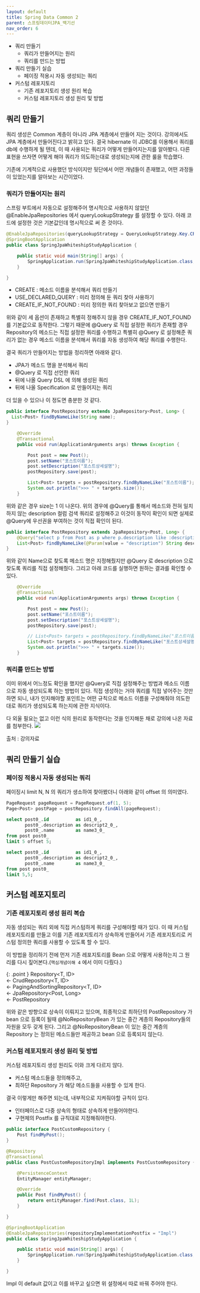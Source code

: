 ```yaml
---
layout: default
title: Spring Data Common 2
parent: 스프링데이터JPA_백기선
nav_order: 6
---
```


- 쿼리 만들기
  - 쿼리가 만들어지는 원리
  - 쿼리를 만드는 방법
- 쿼리 만들기 실습
  - 페이징 적용시 자동 생성되는 쿼리 
- 커스텀 레포지토리
  - 기존 레포지토리 생성 원리 복습
  - 커스텀 레포지토리 생성 원리 및 방법

## 쿼리 만들기
쿼리 생성은 Common 계층이 아니라 JPA 계층에서 만들어 지는 것이다. 강의에서도 JPA 계층에서 만들어진다고 밝히고 있다.
결국 hibernate 이 JDBC를 이용해서 쿼리를 db에 수행하게 될 텐데, 이 때 사용되는 쿼리가 어떻게 만들어지는지를 알아봤다.
다른 표현을 쓰자면 어떻게 해야 쿼리가 의도하는대로 생성되는지에 관한 룰을 학습했다.

기존에 기계적으로 사용했던 방식이지만 뒷단에서 어떤 개념들이 존재했고, 어떤 과정들이 있었는지를 알아보는 시간이었다.

### 쿼리가 만들어지는 원리
스프링 부트에서 자동으로 설정해주어 명시적으로 사용하지 않았던 @EnableJpaRepositories 에서 queryLookupStrategy 를 설정할 수 있다.
아래 코드에 설정한 것은 기본값인데 명시적으로 써 준 것이다.
```java
@EnableJpaRepositories(queryLookupStrategy = QueryLookupStrategy.Key.CREATE_IF_NOT_FOUND)
@SpringBootApplication
public class SpringJpaWhiteshipStudyApplication {

    public static void main(String[] args) {
        SpringApplication.run(SpringJpaWhiteshipStudyApplication.class, args);
    }

}
```

* CREATE : 메소드 이름을 분석해서 쿼리 만들기
* USE_DECLARED_QUERY : 미리 정의해 둔 쿼리 찾아 사용하기
* CREATE_IF_NOT_FOUND : 미리 정의한 쿼리 찾아보고 없으면 만들기

위와 같이 세 옵션이 존재하고 특별히 정해주지 않을 경우 CREATE_IF_NOT_FOUND 를 기본값으로 동작한다.
그렇기 때문에 @Query 로 직접 설정한 쿼리가 존재할 경우 Repository의 메소드는 직접 설정한 쿼리를 수행하고
특별히 @Query 로 설정해준 쿼리가 없는 경우 메소드 이름을 분석해서 쿼리를 자동 생성하여 해당 쿼리를 수행한다.

결국 쿼리가 만들어지는 방법을 정리하면 아래와 같다. 

- JPA가 메소드 명을 분석해서 쿼리
- @Query 로 직접 선언한 쿼리
- 뒤에 나올 Query DSL 에 의해 생성된 쿼리
- 뒤에 나올 Specification<T> 로 만들어지는 쿼리

더 있을 수 있으나 이 정도면 충분한 것 같다.

```java
public interface PostRepository extends JpaRepository<Post, Long> {
  List<Post> findByNameLike(String name);
}
```
```java
    @Override
    @Transactional
    public void run(ApplicationArguments args) throws Exception {

        Post post = new Post();
        post.setName("포스트이름");
        post.setDescription("포스트상세설명");
        postRepository.save(post);

        List<Post> targets = postRepository.findByNameLike("포스트이름");
        System.out.println(">>> " + targets.size());
    }
```

위와 같은 경우 size는 1 이 나온다. 위의 경우에 @Query를 통해서 메소드와 전혀 일치하지 않는 description 컬럼 검색 쿼리로 설정해주고 이것이 동작이 확인이 되면
실제로 @Query에 우선권을 부여하는 것이 직접 확인이 된다.

```java
public interface PostRepository extends JpaRepository<Post, Long> {
    @Query("select p from Post as p where p.description like :description")
    List<Post> findByNameLike(@Param(value = "description") String description);
}
```

위와 같이 Name으로 찾도록 메소드 명은 지정해줬지만 @Query 로 description 으로 찾도록 쿼리를 직접 설정해줬다.
그리고 아래 코드를 실행하면 원하는 결과를 확인할 수 있다.

```java
    @Override
    @Transactional
    public void run(ApplicationArguments args) throws Exception {

        Post post = new Post();
        post.setName("포스트이름");
        post.setDescription("포스트상세설명");
        postRepository.save(post);

        // List<Post> targets = postRepository.findByNameLike("포스트이름");
        List<Post> targets = postRepository.findByNameLike("포스트상세설명");
        System.out.println(">>> " + targets.size());
    }
```

### 쿼리를 만드는 방법
이미 위에서 어느정도 확인을 했지만 @Query로 직접 설정해주는 방법과 메소드 이름으로 자동 생성되도록 하는 방법이 있다.
직접 생성하는 거야 쿼리를 직접 넣어주는 것만 하면 되니, 내가 인지해야할 포인트는 어떤 규칙으로 메소드 이름을 구성해줘야 의도한대로 쿼리가 생성되도록 하는지에 관한
지식이다.

다 외울 필요는 없고 이런 식의 원리로 동작한다는 것을 인지해둔 채로 강의에 나온 자료를 첨부한다.
![](/images/concept-spring-data-create-query.png)

출처 : 강의자료

## 쿼리 만들기 실습

### 페이징 적용시 자동 생성되는 쿼리
페이징시 limit N, N 의 쿼리가 생소하여 찾아봤더니 아래와 같이 offset 의 의미였다.
```java
PageRequest pageRequest = PageRequest.of(1, 5);
Page<Post> postPage = postRepository.findAll(pageRequest);
```
```sql
select post0_.id          as id1_0_,
       post0_.description as descript2_0_,
       post0_.name        as name3_0_
from post post0_
limit 5 offset 5;

select post0_.id          as id1_0_,
       post0_.description as descript2_0_,
       post0_.name        as name3_0_
from post post0_
limit 5,5;
```

## 커스텀 레포지토리

### 기존 레포지토리 생성 원리 복습
자동 생성되는 쿼리 외에 직접 커스텀하게 쿼리를 구성해야할 때가 있다. 이 때 커스텀 레포지토리를 만들고 이를 기존 레포지토리가 상속하게 만들어서
기존 레포지토리로 커스텀 정의한 쿼리를 사용할 수 있도록 할 수 있다.

이 방법을 정리하기 전에 먼저 기존 레포지토리를 Bean 으로 어떻게 사용하는지 그 원리를 다시 짚어본다.(`핵심개념이해 4` 에서 이미 다뤘다.)

{: .point }
Repository<T, ID><br>
<- CrudRepository<T, ID><br>
<- PagingAndSortingRepository<T, ID><br> 
<- JpaRepository<Post, Long><br> 
<- PostRepository

위와 같은 방향으로 상속이 이뤄지고 있으며, 최종적으로 최하단의 PostRepository 가 bean 으로 등록이 될때 @NoRepositoryBean 가 있는 중간 계층의 Repository들의 자원을 모두 갖게 된다.
그리고 @NoRepositoryBean 이 있는 중간 계층의 Repository 는 정의된 메소드들만 제공하고 bean 으로 등록되지 않는다.

###  커스텀 레포지토리 생성 원리 및 방법
커스텀 레포지토리 생성 원리도 이와 크게 다르지 않다.

* 커스텀 메소드들을 정의해주고,
* 최하단 Repository 가 해당 메소드들을 사용할 수 있게 한다. 

결국 이렇게만 해주면 되는데, 내부적으로 지켜줘야할 규칙이 있다.

* 인터페이스로 다중 상속의 형태로 상속하게 만들어야한다.
* 구현체의 Postfix 를 규칙대로 지정해줘야한다.

```java
public interface PostCustomRepository {
    Post findMyPost();
}
```
```java
@Repository
@Transactional
public class PostCustomRepositoryImpl implements PostCustomRepository {

    @PersistenceContext
    EntityManager entityManager;

    @Override
    public Post findMyPost() {
        return entityManager.find(Post.class, 1L);
    }

}
```
```java
@SpringBootApplication
@EnableJpaRepositories(repositoryImplementationPostfix = "Impl")
public class SpringJpaWhiteshipStudyApplication {

    public static void main(String[] args) {
        SpringApplication.run(SpringJpaWhiteshipStudyApplication.class, args);
    }

}
```
Impl 이 default 값이고 이를 바꾸고 싶으면 위 설정에서 따로 바꿔 주어야 한다.
